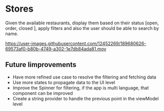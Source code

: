 # Stores

Given the available restaurants, display them based on their status [open, order, closed ], apply filters and also the user should be able to search by name. 


https://user-images.githubusercontent.com/12452269/189680626-69573af0-b80b-4749-a302-1e7db84ada81.mov


## Future Iimprovements

- Have more refined use case to resolve the filtering and fetching data
- Use more states to propagate data to the UI level
- Improve the Spinner for filtering, if the app is multi language, that component can be improved
- Create a string provider to handle the previous point in the viewModel level


